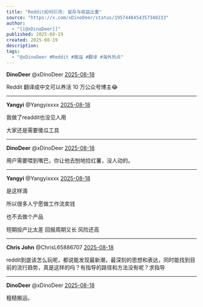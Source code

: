 ```yaml
---
title: "Reddit如何引流: 留存与收益比重"
source: "https://x.com/xDinoDeer/status/1957448454357340233"
author:
  - "[[@xDinoDeer]]"
published: 2025-08-19
created: 2025-08-19
description:
tags:
  - "@xDinoDeer #Reddit #搬运 #翻译 #海外热点"
---
```

**DinoDeer** @xDinoDeer [2025-08-18](https://x.com/xDinoDeer/status/1957448454357340233)

Reddit 翻译成中文可以养活 10 万公众号博主😂

---

**Yangyi** @Yangyixxxx [2025-08-18](https://x.com/Yangyixxxx/status/1957465797313634363)

我做了readdit也没见人用

大家还是需要傻瓜工具

---

**DinoDeer** @xDinoDeer [2025-08-18](https://x.com/xDinoDeer/status/1957466931184951709)

用户需要喂到嘴巴，你让他去刨地捡红薯，没人动的。

---

**Yangyi** @Yangyixxxx [2025-08-18](https://x.com/Yangyixxxx/status/1957468966668107790)

是这样滴

所以很多人宁愿做工作流卖钱

也不去做个产品

短期投产比太差 回报周期又长 风险还高

---

**Chris John** @ChrisL65886707 [2025-08-18](https://x.com/ChrisL65886707/status/1957460449999589663)

reddit到底该怎么玩呢，都说能发现最新潮，最深刻的思想和表达，同时能找到目前的流行趋势，真是这样的吗？有指导的路径和方法没有呢？求指导

---

**DinoDeer** @xDinoDeer [2025-08-18](https://x.com/xDinoDeer/status/1957465411030815124)

粗糙搬运。
